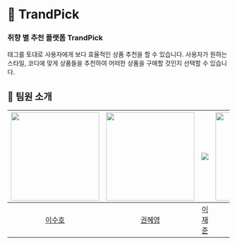 # 🧥 TrandPick

### 취향 별 추천 플랫폼 TrandPick
태그를 토대로 사용자에게 보다 효율적인 상품 추천을 할 수 있습니다. 사용자가 원하는 스타일, 코디에 맞게 상품들을 추천하여 어떠한 상품을 구매할 것인지 선택할 수 있습니다.

## 🍌 팀원 소개
| [<img src="https://avatars.githubusercontent.com/u/26915908?v=4" width="200">](https://github.com/angelSooho) | [<img src="https://avatars.githubusercontent.com/u/71963159?v=4" width="200">](https://github.com/hye-0000) | [<img src="https://avatars.githubusercontent.com/u/110995932?v=4">](https://github.com/jooooonj) | [<img src="https://avatars.githubusercontent.com/u/62290451?v=4" width="200">](https://github.com/mmunkyeong) |  
|:-----------------------------------------------------------------------------------------------------:|:-----------------------------------------------------------------------------------------------------:|:-------------------------------------------------------------------------------------------------------:|:---------------------------------------------------------------------------------------------------:|
|                                [이수호](https://github.com/angelSooho)                                |                                  [권혜영](https://github.com/hye-0000)                                   |                                   [이재준](https://github.com/jooooonj)                                   |                                  [제문경](https://github.com/mmunkyeong)                                  |
